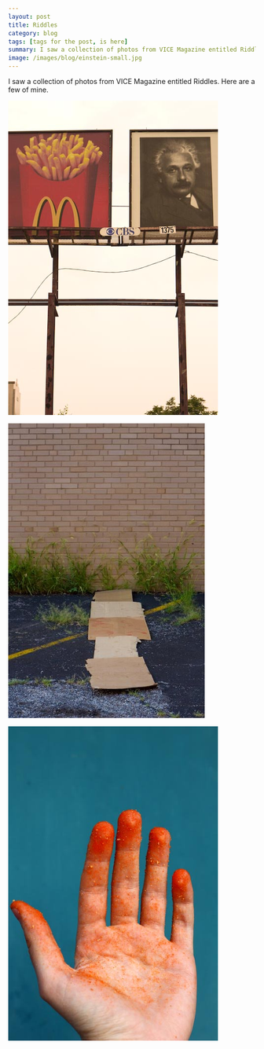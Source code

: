 ```yaml
---
layout: post
title: Riddles
category: blog
tags: [tags for the post, is here]
summary: I saw a collection of photos from VICE Magazine entitled Riddles. Here are a few of mine.
image: /images/blog/einstein-small.jpg
---
```


I saw a collection of photos from VICE Magazine entitled Riddles. Here are a few of mine.

![einstein](../images/blog/einstein.jpg "einstein")

![desire](../images/blog/desire_lines_1.jpg "desire")

![chips](../images/blog/chips.jpg "chips")